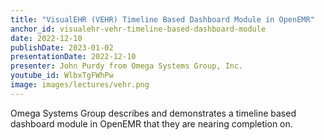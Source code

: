 ```yaml
---
title: "VisualEHR (VEHR) Timeline Based Dashboard Module in OpenEMR"
anchor_id: visualehr-vehr-timeline-based-dashboard-module
date: 2022-12-10
publishDate: 2023-01-02
presentationDate: 2022-12-10
presenter: John Purdy from Omega Systems Group, Inc.
youtube_id: WlbxTgFWhPw
image: images/lectures/vehr.png
---
```


Omega Systems Group describes and demonstrates a timeline based dashboard module in OpenEMR that they are nearing completion on.
<!--more -->
